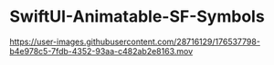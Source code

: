 # SwiftUI-Animatable-SF-Symbols



https://user-images.githubusercontent.com/28716129/176537798-b4e978c5-7fdb-4352-93aa-c482ab2e8163.mov

